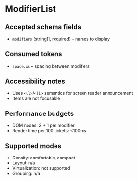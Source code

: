 # ModifierList

## Accepted schema fields
- `modifiers` (string[], required) – names to display

## Consumed tokens
- `space.xs` – spacing between modifiers

## Accessibility notes
- Uses `<ul>`/`<li>` semantics for screen reader announcement
- Items are not focusable

## Performance budgets
- DOM nodes: 2 + 1 per modifier
- Render time per 100 tickets: <100ms

## Supported modes
- Density: comfortable, compact
- Layout: n/a
- Virtualization: not supported
- Grouping: n/a
